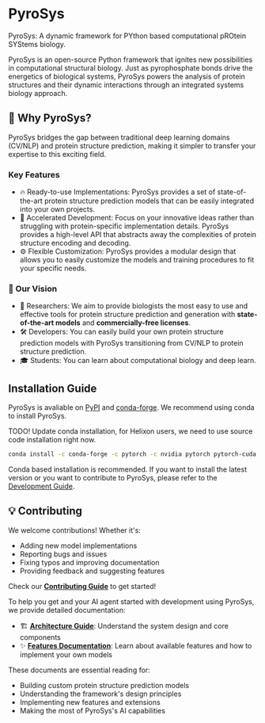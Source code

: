 # PyroSys

PyroSys: A dynamic framework for PYthon based computational pROtein SYStems biology.

PyroSys is an open-source Python framework that ignites new possibilities in computational structural biology. Just as pyrophosphate bonds drive the energetics of biological systems, PyroSys powers the analysis of protein structures and their dynamic interactions through an integrated systems biology approach.

## 🌟 Why PyroSys?

PyroSys bridges the gap between traditional deep learning domains (CV/NLP) and protein structure prediction, making it simpler to transfer your expertise to this exciting field.

### Key Features

- 🔥 Ready-to-use Implementations:
PyroSys provides a set of state-of-the-art protein structure prediction models that can be easily integrated into your own projects.
- 🚀 Accelerated Development:
Focus on your innovative ideas rather than struggling with protein-specific implementation details. PyroSys provides a high-level API that abstracts away the complexities of protein structure encoding and decoding.
- ⚙️ Flexible Customization:
PyroSys provides a modular design that allows you to easily customize the models and training procedures to fit your specific needs.

### 🎯 Our Vision

- 🔬 Researchers: We aim to provide biologists the most easy to use and effective tools for protein structure prediction and generation with **state-of-the-art models** and **commercially-free licenses**.
- 🛠️ Developers: You can easily build your own protein structure prediction models with PyroSys transitioning from CV/NLP to protein structure prediction.
- 🎓 Students: You can learn about computational biology and deep learn.

## Installation Guide

PyroSys is avaliable on [PyPI](https://pypi.org/project/pyrosys/) and [conda-forge](https://anaconda.org/conda-forge/pyrosys).
We recommend using conda to install PyroSys.

TODO! Update conda installation, for Helixon users, we need to use source code installation right now.

```bash
conda install -c conda-forge -c pytorch -c nvidia pytorch pytorch-cuda pyrosys
```
Conda based installation is recommended.
If you want to install the latest version or you want to contribute to PyroSys, please refer to the [Development Guide](./docs/development.md).

## 💡 Contributing

We welcome contributions! Whether it's:

- Adding new model implementations
- Reporting bugs and issues
- Fixing typos and improving documentation
- Providing feedback and suggesting features

Check our **[Contributing Guide](./docs/CODE_OF_CONDUCT.md)** to get started!

To help you get and your AI agent started with development using PyroSys, we provide detailed documentation:

- 🏗️ **[Architecture Guide](./docs/architecture.md)**: Understand the system design and core components
- ✨ **[Features Documentation](./docs/features.md)**: Learn about available features and how to implement your own models

These documents are essential reading for:
- Building custom protein structure prediction models
- Understanding the framework's design principles
- Implementing new features and extensions
- Making the most of PyroSys's AI capabilities
